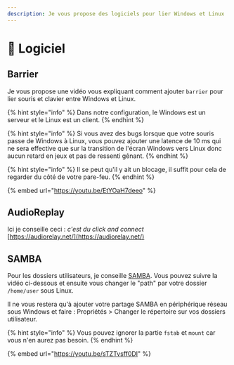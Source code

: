 ```yaml
---
description: Je vous propose des logiciels pour lier Windows et Linux
---
```


# 💽 Logiciel

## Barrier

Je vous propose une vidéo vous expliquant comment ajouter `barrier` pour lier souris et clavier entre Windows et Linux.

{% hint style="info" %}
Dans notre configuration, le Windows est un serveur et le Linux est un client.
{% endhint %}

{% hint style="info" %}
Si vous avez des bugs lorsque que votre souris passe de Windows à Linux, vous pouvez ajouter une latence de 10 ms qui ne sera effective que sur la transition de l'écran Windows vers Linux donc aucun retard en jeux et pas de ressenti gênant.
{% endhint %}

{% hint style="info" %}
Il se peut qu'il y ait un blocage, il suffit pour cela de regarder du côté de votre pare-feu.
{% endhint %}

{% embed url="https://youtu.be/EtYOaH7deeo" %}

## AudioReplay

Ici je conseille ceci : *c'est du click and connect* \
[https://audiorelay.net/](https://audiorelay.net/)

## SAMBA

Pour les dossiers utilisateurs, je conseille [SAMBA](https://fr.wikipedia.org/wiki/Samba_(informatique)). Vous pouvez suivre la vidéo ci-dessous et ensuite vous changer le "path" par votre dossier `/home/user` sous Linux.

Il ne vous restera qu'à ajouter votre partage SAMBA en périphérique réseau sous Windows et faire : Propriétés > Changer le répertoire sur vos dossiers utilisateur.

{% hint style="info" %}
Vous pouvez ignorer la partie `fstab` et `mount` car vous n'en aurez pas besoin.
{% endhint %}

{% embed url="https://youtu.be/sTZTvsff0DI" %}
